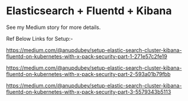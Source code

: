 # Elasticsearch + Fluentd + Kibana

See my Medium story for more details.

Ref Below Links for Setup:-

https://medium.com/@anupdubey/setup-elastic-search-cluster-kibana-fluentd-on-kubernetes-with-x-pack-security-part-1-271e57c2fe19

https://medium.com/@anupdubey/setup-elastic-search-cluster-kibana-fluentd-on-kubernetes-with-x-pack-security-part-2-593a01b79fbb

https://medium.com/@anupdubey/setup-elastic-search-cluster-kibana-fluentd-on-kubernetes-with-x-pack-security-part-3-5579343b5113

